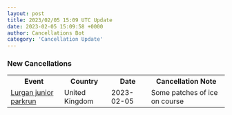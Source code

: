 ```yaml
---
layout: post
title: 2023/02/05 15:09 UTC Update
date: 2023-02-05 15:09:58 +0000
author: Cancellations Bot
category: 'Cancellation Update'
---
```


<h3>New Cancellations</h3>
<div class='hscrollable'>
<table style='width: 100%'>
    <tr>
        <th>Event</th>
        <th>Country</th>
        <th>Date</th>
        <th>Cancellation Note</th>
    </tr>
    <tr>
        <td><a href="https://www.parkrun.org.uk/lurgan-juniors">Lurgan junior parkrun</a></td>
        <td>United Kingdom</td>
        <td>2023-02-05</td>
        <td>Some patches of ice on course</td>
    </tr>
</table>
</div>
